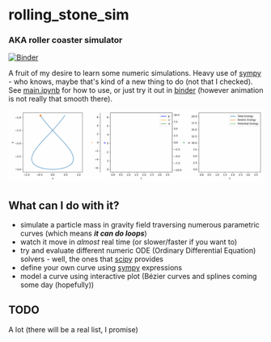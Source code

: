 # rolling_stone_sim
### AKA roller coaster simulator
[![Binder](https://mybinder.org/badge_logo.svg)](https://mybinder.org/v2/gh/kre-ka/rolling_stone_sim/main?labpath=main.ipynb)

A fruit of my desire to learn some numeric simulations. Heavy use of [sympy](https://github.com/sympy/sympy) - who knows, maybe that's kind of a new thing to do (not that I checked). See [main.ipynb](main.ipynb) for how to use, or just try it out in [binder](https://mybinder.org/v2/gh/kre-ka/rolling_stone_sim/main?labpath=main.ipynb) (however animation is not really that smooth there).

![sim_result_demo](media/sim_result_demo.gif)

## What can I do with it?
- simulate a particle mass in gravity field traversing numerous parametric curves (which means ***it can do loops***)
- watch it move in *almost* real time (or slower/faster if you want to)
- try and evaluate different numeric ODE (Ordinary Differential Equation) solvers - well, the ones that [scipy](https://github.com/scipy/scipy) provides
- define your own curve using [sympy](https://github.com/sympy/sympy) expressions
- model a curve using interactive plot (Bézier curves and splines coming some day (hopefully))
## TODO
A lot (there will be a real list, I promise)
